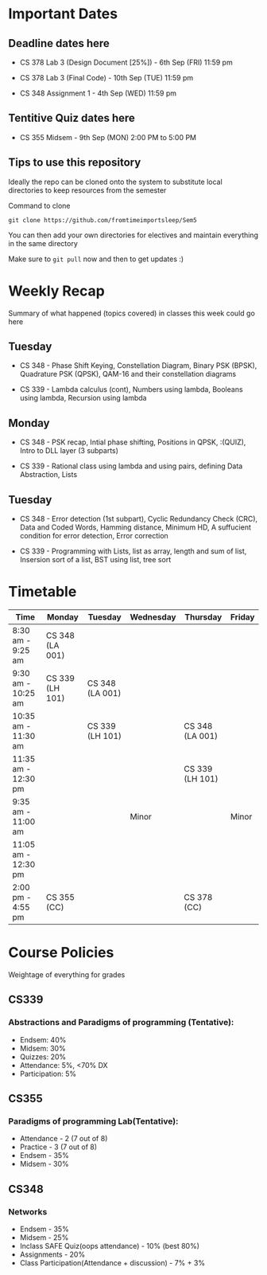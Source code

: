 # Important Dates

## Deadline dates here

- CS 378 Lab 3 (Design Document [25%]) - 6th Sep (FRI) 11:59 pm

- CS 378 Lab 3 (Final Code) - 10th Sep (TUE) 11:59 pm

- CS 348 Assignment 1 - 4th Sep (WED) 11:59 pm

## Tentitive Quiz dates here

- CS 355 Midsem - 9th Sep (MON) 2:00 PM to 5:00 PM

## Tips to use this repository

Ideally the repo can be cloned onto the system to substitute local directories to keep resources from the semester

Command to clone 

`` git clone https://github.com/fromtimeimportsleep/Sem5 ``

You can then add your own directories for electives and maintain everything in the same directory

Make sure to ``git pull`` now and then to get updates :)

# Weekly Recap

Summary of what happened (topics covered) in classes this week could go here

## Tuesday

- CS 348 - Phase Shift Keying, Constellation Diagram, Binary PSK (BPSK), Quadrature PSK (QPSK), QAM-16 and their constellation diagrams

- CS 339 - Lambda calculus (cont), Numbers using lambda, Booleans using lambda, Recursion using lambda 

## Monday

- CS 348 - PSK recap, Intial phase shifting, Positions in QPSK, :(QUIZ), Intro to DLL layer (3 subparts) 

- CS 339 - Rational class using lambda and using pairs, defining Data Abstraction, Lists

## Tuesday

- CS 348 - Error detection (1st subpart), Cyclic Redundancy Check (CRC), Data and Coded Words, Hamming distance, Minimum HD, A suffucient condition for error detection, Error correction

- CS 339 - Programming with Lists, list as array, length and sum of list, Insersion sort of a list, BST using list, tree sort


# Timetable

| Time                | Monday          | Tuesday         | Wednesday       | Thursday        | Friday         |
|---------------------|-----------------|-----------------|-----------------|-----------------|----------------|
| 8:30 am - 9:25 am   | CS 348 (LA 001) |                 |                 |                 |                |
| 9:30 am - 10:25 am  | CS 339 (LH 101) | CS 348 (LA 001) |                 |                 |                |
| 10:35 am - 11:30 am |                 | CS 339 (LH 101) |                 | CS 348 (LA 001) |                |
| 11:35 am - 12:30 pm |                 |                 |                 | CS 339 (LH 101) |                |
| 9:35 am - 11:00 am  |                 |                 | Minor           |                 | Minor          |
| 11:05 am - 12:30 pm |                 |                 |                 |                 |                |
| 2:00 pm - 4:55 pm   | CS 355 (CC)     |                 |                 | CS 378 (CC)     |                |

# Course Policies

Weightage of everything for grades

## CS339 
### Abstractions and Paradigms of programming (Tentative):

- Endsem: 40%
- Midsem: 30%
- Quizzes: 20%
- Attendance: 5%, <70% DX
- Participation: 5%

## CS355

### Paradigms of programming Lab(Tentative):

- Attendance - 2 (7 out of 8)
- Practice - 3 (7  out of 8)
- Endsem - 35%
- Midsem - 30%

## CS348

### Networks

- Endsem - 35%
- Midsem - 25%
- Inclass SAFE Quiz(oops attendance) - 10% (best 80%)
- Assignments - 20%
- Class Participation(Attendance + discussion) - 7% + 3%

